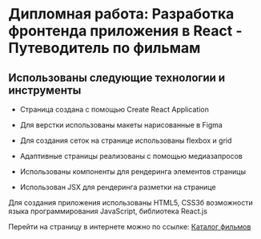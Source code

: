 # Дипломная работа: Разработка фронтенда приложения в React - Путеводитель по фильмам

## Использованы следующие технологии и инструменты
* Страница создана с помощью Create React Application

* Для верстки использованы макеты нарисованные в Figma
* Для создания сеток на странице использованы flexbox и grid
* Адаптивные страницы реализованы с помощью медиазапросов
* Использованы компоненты для рендеринга элементов страницы
* Использован JSX для рендеринга разметки на странице


Для создания приложения использованы HTML5, CSS3б возможности языка программирования JavaScript, библиотека React.js

Перейти на страницу в интернете можно по ссылке:  [Каталог фильмов](https://ffozilov.nomoredomains.monster)
